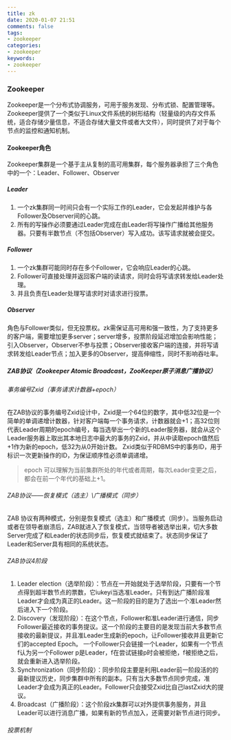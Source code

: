 ```yaml
---
title: zk
date: 2020-01-07 21:51
comments: false
tags: 
- zookeeper
categories: 
- zookeeper
keywords: 
- zookeeper
---
```


### Zookeeper

Zookeeper是一个分布式协调服务，可用于服务发现、分布式锁、配置管理等。Zookeeper提供了一个类似于Linux文件系统的树形结构（轻量级的内存文件系统，适合存储少量信息，不适合存储大量文件或者大文件），同时提供了对于每个节点的监控和通知机制。

#### Zookeeper角色

Zookeeper集群是一个基于主从复制的高可用集群，每个服务器承担了三个角色中的一个：Leader、Follower、Observer

##### Leader
 
1. 一个zk集群同一时间只会有一个实际工作的Leader，它会发起并维护与各Follower及Observer间的心跳。
2. 所有的写操作必须要通过Leader完成在由Leader将写操作广播给其他服务器。只要有半数节点（不包括Observer）写入成功。该写请求就被会提交。

##### Follower

1. 一个zk集群可能同时存在多个Follower，它会响应Leader的心跳。
2. Follower可直接处理并返回客户端的读请求，同时会将写请求转发给Leader处理。
3. 并且负责在Leader处理写请求时对请求进行投票。

##### Observer

角色与Follower类似，但无投票权。zk需保证高可用和强一致性，为了支持更多的客户端，需要增加更多server；server增多，投票阶段延迟增加会影响性能；引入Observer，Observer不参与投票；Observer接收客户端的连接，并将写请求转发给Leader节点；加入更多的Observer，提高伸缩性，同时不影响吞吐率。

##### ZAB协议（Zookeeper Atomic Broadcast，ZooKeeper原子消息广播协议）

###### 事务编号Zxid（事务请求计数器+epoch）

在ZAB协议的事务编号Zxid设计中，Zxid是一个64位的数字，其中低32位是一个简单的单调递增计数器，针对客户端每一个事务请求，计数器就会+1；高32位则代表Leader周期的epoch编号，每当选举出一个新的Leader服务器，就会从这个Leader服务器上取出其本地日志中最大的事务的Zxid，并从中读取epoch值然后+1作为新的epoch，低32为从0开始计数。
Zxid类似于RDBMS中的事务ID，用于标识一次更新操作的ID，为保证顺序性必须单调递增。

> epoch 可以理解为当前集群所处的年代或者周期，每次Leader变更之后，都会在前一个年代的基础上+1。

###### ZAB协议——恢复模式（选主）\广播模式（同步）

ZAB 协议有两种模式，分别是恢复模式（选主）和广播模式（同步）。当服务启动或者在领导者崩溃后，ZAB就进入了恢复模式，当领导者被选举出来，切大多数Server完成了和Leader的状态同步后，恢复模式就结束了。状态同步保证了Leader和Server具有相同的系统状态。

###### ZAB协议4阶段

1. Leader election（选举阶段）：节点在一开始就处于选举阶段，只要有一个节点得到超半数节点的票数，它iukeyi当选准Leader。只有到达广播阶段准Leader才会成为真正的Leader。这一阶段的目的是为了选出一个准Leader然后进入下一个阶段。
2. Discovery（发现阶段）：在这个节点，Follower和准Leader进行通信，同步Follower最近接收的事务提议。这一个阶段的主要目的是发现当前大多数节点接收的最新提议，并且准Leader生成新的epoch，让Follower接收并且更新它们的accepted Epoch。
    一个Follower只会链接一个Leader，如果有一个节点f认为另一个Follower p是Leader，f在尝试链接p时会被拒绝，f被拒绝之后，就会重新进入选举阶段。
3. Synchronization（同步阶段）：同步阶段主要是利用Leader前一阶段活的的最新提议历史，同步集群中所有的副本。只有当大多数节点同步完成，准Leader才会成为真正的Leader。Follower只会接受Zxid比自己lastZxid大的提议。
4. Broadcast（广播阶段）：这个阶段zk集群可以对外提供事务服务，并且Leader可以进行消息广播，如果有新的节点加入，还需要对新节点进行同步。

###### 投票机制










